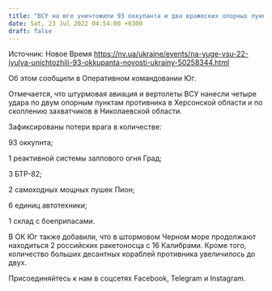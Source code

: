 ```yaml
---
title: "ВСУ на юге уничтожили 93 оккупанта и два вражеских опорных пункта"
date: Sat, 23 Jul 2022 04:54:00 +0300
draft: false
---
```

Источник: Новое Время https://nv.ua/ukraine/events/na-yuge-vsu-22-iyulya-unichtozhili-93-okkupanta-novosti-ukrainy-50258344.html


Об этом сообщили в Оперативном командовании Юг.

Отмечается, что штурмовая авиация и вертолеты ВСУ нанесли четыре удара по двум опорным пунктам противника в Херсонской области и по скоплению захватчиков в Николаевской области.

Зафиксированы потери врага в количестве:

93 оккупнта;

1 реактивной системы залпового огня Град;

3 БТР-82;

2 самоходных мощных пушек Пион;

6 единиц автотехники;

1 склад с боеприпасами.

В ОК Юг также добавили, что в штормовом Черном море продолжают находиться 2 российских ракетоносца с 16 Калибрами. Кроме того, количество больших десантных кораблей противника увеличилось до двух.

Присоединяйтесь к нам в соцсетях Facebook, Telegram и Instagram.
